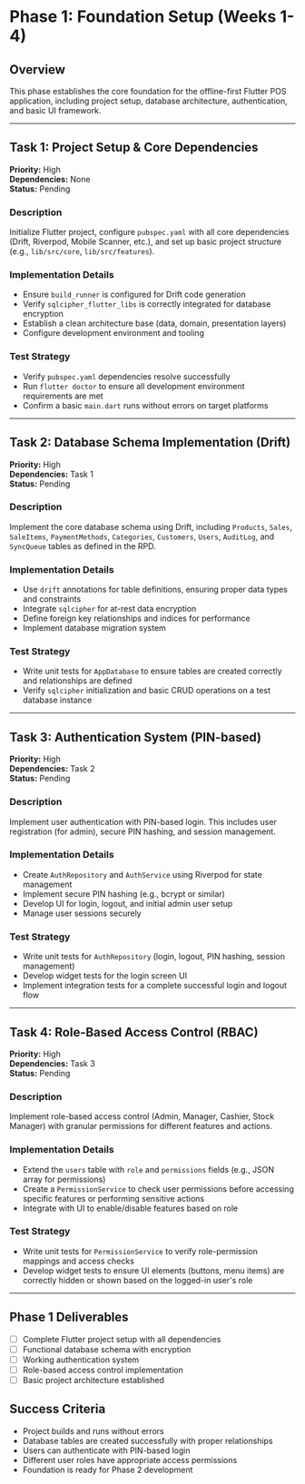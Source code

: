 # Phase 1: Foundation Setup (Weeks 1-4)

## Overview
This phase establishes the core foundation for the offline-first Flutter POS application, including project setup, database architecture, authentication, and basic UI framework.

---

## Task 1: Project Setup & Core Dependencies
**Priority:** High  
**Dependencies:** None  
**Status:** Pending

### Description
Initialize Flutter project, configure `pubspec.yaml` with all core dependencies (Drift, Riverpod, Mobile Scanner, etc.), and set up basic project structure (e.g., `lib/src/core`, `lib/src/features`).

### Implementation Details
- Ensure `build_runner` is configured for Drift code generation
- Verify `sqlcipher_flutter_libs` is correctly integrated for database encryption
- Establish a clean architecture base (data, domain, presentation layers)
- Configure development environment and tooling

### Test Strategy
- Verify `pubspec.yaml` dependencies resolve successfully
- Run `flutter doctor` to ensure all development environment requirements are met
- Confirm a basic `main.dart` runs without errors on target platforms

---

## Task 2: Database Schema Implementation (Drift)
**Priority:** High  
**Dependencies:** Task 1  
**Status:** Pending

### Description
Implement the core database schema using Drift, including `Products`, `Sales`, `SaleItems`, `PaymentMethods`, `Categories`, `Customers`, `Users`, `AuditLog`, and `SyncQueue` tables as defined in the RPD.

### Implementation Details
- Use `drift` annotations for table definitions, ensuring proper data types and constraints
- Integrate `sqlcipher` for at-rest data encryption
- Define foreign key relationships and indices for performance
- Implement database migration system

### Test Strategy
- Write unit tests for `AppDatabase` to ensure tables are created correctly and relationships are defined
- Verify `sqlcipher` initialization and basic CRUD operations on a test database instance

---

## Task 3: Authentication System (PIN-based)
**Priority:** High  
**Dependencies:** Task 2  
**Status:** Pending

### Description
Implement user authentication with PIN-based login. This includes user registration (for admin), secure PIN hashing, and session management.

### Implementation Details
- Create `AuthRepository` and `AuthService` using Riverpod for state management
- Implement secure PIN hashing (e.g., bcrypt or similar)
- Develop UI for login, logout, and initial admin user setup
- Manage user sessions securely

### Test Strategy
- Write unit tests for `AuthRepository` (login, logout, PIN hashing, session management)
- Develop widget tests for the login screen UI
- Implement integration tests for a complete successful login and logout flow

---

## Task 4: Role-Based Access Control (RBAC)
**Priority:** High  
**Dependencies:** Task 3  
**Status:** Pending

### Description
Implement role-based access control (Admin, Manager, Cashier, Stock Manager) with granular permissions for different features and actions.

### Implementation Details
- Extend the `users` table with `role` and `permissions` fields (e.g., JSON array for permissions)
- Create a `PermissionService` to check user permissions before accessing specific features or performing sensitive actions
- Integrate with UI to enable/disable features based on role

### Test Strategy
- Write unit tests for `PermissionService` to verify role-permission mappings and access checks
- Develop widget tests to ensure UI elements (buttons, menu items) are correctly hidden or shown based on the logged-in user's role

---

## Phase 1 Deliverables
- [ ] Complete Flutter project setup with all dependencies
- [ ] Functional database schema with encryption
- [ ] Working authentication system
- [ ] Role-based access control implementation
- [ ] Basic project architecture established

## Success Criteria
- Project builds and runs without errors
- Database tables are created successfully with proper relationships
- Users can authenticate with PIN-based login
- Different user roles have appropriate access permissions
- Foundation is ready for Phase 2 development
